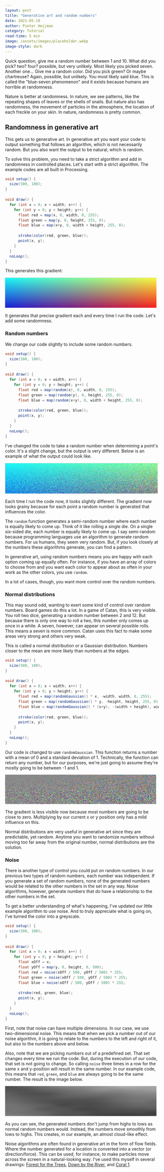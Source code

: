 ```yaml
---
layout: post
title: "Generative art and random numbers"
date: 2021-05-19
author: Pieter Heijman
category: Tutorial
read-time: 5 min
image: /assets/images/placeholder.webp
image-style: dark
---
```


Quick question, give me a random number between 1 and 10. What did you pick? two? four? possible, but very unlikely. Most likely you picked seven. Another one... Give me a random color. Did you pick green? Or maybe chartreuse? Again, possible, but unlikely. You most likely said blue. This is called the "blue-seven phenomenon" and it exists because humans are horrible at randomness.

Nature is better at randomness. In nature, we see patterns, like the repeating shapes of leaves or the shells of snails. But nature also has randomness, the movement of particles in the atmosphere, the location of each freckle on your skin. In nature, randomness is pretty common.

## Randomness in generative art

This gets us to generative art. In generative art you want your code to output something that follows an algorithm, which is not necessarily random. But you also want the output to be natural, which is random. 

To solve this problem, you need to take a strict algorithm and add in randomness in controlled places. Let's start with a strict algorithm. The example codes are all built in Processing.

```java
void setup() {
  size(500, 100);  
}

void draw() {
  for (int x = 0; x < width; x++) {
    for (int y = 0; y < height; y++) {
      float red = map(x, 0, width, 0, 255);
      float green = map(y, 0, height, 255, 0);
      float blue = map(x+y, 0, width + height, 255, 0);
      
      stroke(color(red, green, blue));
      point(x, y);
    }
  }
  noLoop();
}
```

This generates this gradient:

![/assets/images/generative-art-and-random-numbers/1.webp](/assets/images/generative-art-and-random-numbers/1.webp)

It generates that precise gradient each and every time I run the code. Let's add some randomness.

### Random numbers

We change our code slightly to include some random numbers.

```java
void setup() {
  size(500, 100);  
}

void draw() {
  for (int x = 0; x < width; x++) {
    for (int y = 0; y < height; y++) {
      float red = map(random(x), 0, width, 0, 255);
      float green = map(random(y), 0, height, 255, 0);
      float blue = map(random(x+y), 0, width + height, 255, 0);
      
      stroke(color(red, green, blue));
      point(x, y);
    }
  }
  noLoop();
}
```

I've changed the code to take a random number when determining a point's color. It's a slight change, but the output is very different. Below is an example of what the output could look like.

![/assets/images/generative-art-and-random-numbers/2.webp](/assets/images/generative-art-and-random-numbers/2.webp)

Each time I run the code now, it looks slightly different. The gradient now looks grainy because for each point a random number is generated that influences the color. 

The `random` function generates a semi-random number where each number is equally likely to come up. Think of it like rolling a single die. On a single six-sided die, each number is equally likely to come up. I say semi-random because programming languages use an algorithm to generate random numbers. For us humans, they seem very random. But, if you look closely at the numbers these algorithms generate, you can find a pattern.

In generative art, using random numbers means you are happy with each option coming up equally often. For instance, if you have an array of colors to choose from and you want each color to appear about as often in your work as the other colors, you use `random`. 

In a lot of cases, though, you want more control over the random numbers.

### Normal distributions

This may sound odd, wanting to exert some kind of control over random numbers. Board games do this a lot. In a game of Catan, this is very visible. You roll two dice, generating a random number between 2 and 12. But because there is only one way to roll a two, this number only comes up once in a while. A seven, however, can appear on several possible rolls. This means a seven is more common. Catan uses this fact to make some areas very strong and others very weak. 

This is called a normal distribution or a Gaussian distribution. Numbers closer to the mean are more likely than numbers at the edges.

```java
void setup() {
  size(500, 100);  
}

void draw() {
  for (int x = 0; x < width; x++) {
    for (int y = 0; y < height; y++) {
      float red = map(randomGaussian() * x, -width, width, 0, 255);
      float green = map(randomGaussian() * y, -height, height, 255, 0);
      float blue = map(randomGaussian() * (x+y), -(width + height), width + height, 255, 0);
      
      stroke(color(red, green, blue));
      point(x, y);
    }
  }
  noLoop();
}
```

Our code is changed to use `randomGaussian`. This function returns a number with a mean of 0 and a standard deviation of 1. Technically, the function can return any number, but for our purposes, we're just going to assume they're mostly going to be between -1 and 1. 

![/assets/images/generative-art-and-random-numbers/3.webp](/assets/images/generative-art-and-random-numbers/3.webp)

The gradient is less visible now because most numbers are going to be close to zero. Multiplying by our current x or y position only has a mild influence on this. 

Normal distributions are very useful in generative art since they are predictable, yet random. Anytime you want to randomize numbers without moving too far away from the original number, normal distributions are the solution.

### Noise

There is another type of control you could put on random numbers. In our previous two types of random numbers, each number was independent. If you generate a set of random numbers, none of the generated numbers would be related to the other numbers in the set in any way. Noise algorithms, however, generate numbers that do have a relationship to the other numbers in the set.  

To get a better understanding of what's happening, I've updated our little example algorithm to use noise. And to truly appreciate what is going on, I've turned the color into a greyscale.

```java
void setup() {
  size(500, 100);
}

void draw() {
  for (int x = 0; x < width; x++) {
    for (int y = 0; y < height; y++) {
      float xOff = x;
      float yOff = map(y, 0, height, 0, 500);
      float red = noise(xOff / 500, yOff / 500) * 255;
      float green = noise(xOff / 500, yOff / 500) * 255;
      float blue = noise(xOff / 500, yOff / 500) * 255;
      
      stroke(red, green, blue);
      point(x, y);
    }
  }
  noLoop();
}
```

First, note that noise can have multiple dimensions. In our case, we use two-dimensional noise. This means that when we pick a number out of our noise algorithm, it is going to relate to the numbers to the left and right of it, but also to the numbers above and below.

Also, note that we are picking numbers out of a predefined set. That set changes every time we run the code. But, during the execution of our code, that set is not going to change. So calling `noise` three times in a row for the same x and y-position will result in the same number. In our example code, this means that `red`, `green`, and `blue` are always going to be the same number. The result is the image below.

![/assets/images/generative-art-and-random-numbers/4.webp](/assets/images/generative-art-and-random-numbers/4.webp)

As you can see, the generated numbers don't jump from highs to lows as normal random numbers would. Instead, the numbers move smoothly from lows to highs. This creates, in our example, an almost cloud-like effect.

Noise algorithms are often found in generative art in the form of flow fields. Where the number generated for a location is converted into a vector (or direction/force). This can be used, for instance, to make particles move across the screen in a natural-looking way. I've used this myself in several drawings: [Forest for the Trees](/generative%20art/2021/04/27/forest-for-the-trees.html), [Down by the River](/generative%20art/2021/04/17/down-by-the-river.html), and [Coral 1](/generative%20art/2021/04/29/coral-1.html).